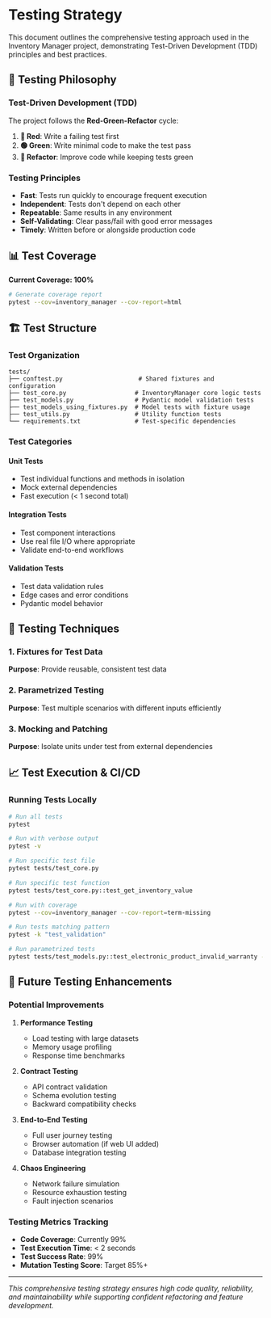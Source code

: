 # Testing Strategy

This document outlines the comprehensive testing approach used in the Inventory Manager project, demonstrating Test-Driven Development (TDD) principles and best practices.

## 🎯 Testing Philosophy

### Test-Driven Development (TDD)

The project follows the **Red-Green-Refactor** cycle:

1. **🔴 Red**: Write a failing test first
2. **🟢 Green**: Write minimal code to make the test pass  
3. **🔵 Refactor**: Improve code while keeping tests green

### Testing Principles

- **Fast**: Tests run quickly to encourage frequent execution
- **Independent**: Tests don't depend on each other
- **Repeatable**: Same results in any environment
- **Self-Validating**: Clear pass/fail with good error messages
- **Timely**: Written before or alongside production code

## 📊 Test Coverage

**Current Coverage: 100%**

```bash
# Generate coverage report
pytest --cov=inventory_manager --cov-report=html
```

## 🏗️ Test Structure

### Test Organization

```
tests/
├── conftest.py                     # Shared fixtures and configuration
├── test_core.py                   # InventoryManager core logic tests
├── test_models.py                 # Pydantic model validation tests
├── test_models_using_fixtures.py  # Model tests with fixture usage
├── test_utils.py                  # Utility function tests
└── requirements.txt               # Test-specific dependencies
```

### Test Categories

#### Unit Tests
- Test individual functions and methods in isolation
- Mock external dependencies
- Fast execution (< 1 second total)

#### Integration Tests  
- Test component interactions
- Use real file I/O where appropriate
- Validate end-to-end workflows

#### Validation Tests
- Test data validation rules
- Edge cases and error conditions
- Pydantic model behavior

## 🧪 Testing Techniques

### 1. Fixtures for Test Data
**Purpose**: Provide reusable, consistent test data

### 2. Parametrized Testing
**Purpose**: Test multiple scenarios with different inputs efficiently

### 3. Mocking and Patching
**Purpose**: Isolate units under test from external dependencies


## 📈 Test Execution & CI/CD

### Running Tests Locally

```bash
# Run all tests
pytest

# Run with verbose output
pytest -v

# Run specific test file
pytest tests/test_core.py

# Run specific test function
pytest tests/test_core.py::test_get_inventory_value

# Run with coverage
pytest --cov=inventory_manager --cov-report=term-missing

# Run tests matching pattern
pytest -k "test_validation"

# Run parametrized tests
pytest tests/test_models.py::test_electronic_product_invalid_warranty -v
```


## 🚀 Future Testing Enhancements

### Potential Improvements

1. **Performance Testing**
   - Load testing with large datasets
   - Memory usage profiling
   - Response time benchmarks

2. **Contract Testing**
   - API contract validation
   - Schema evolution testing
   - Backward compatibility checks

3. **End-to-End Testing**
   - Full user journey testing
   - Browser automation (if web UI added)
   - Database integration testing

4. **Chaos Engineering**
   - Network failure simulation
   - Resource exhaustion testing
   - Fault injection scenarios

### Testing Metrics Tracking

- **Code Coverage**: Currently 99%
- **Test Execution Time**: < 2 seconds
- **Test Success Rate**: 99%
- **Mutation Testing Score**: Target 85%+

---

*This comprehensive testing strategy ensures high code quality, reliability, and maintainability while supporting confident refactoring and feature development.*